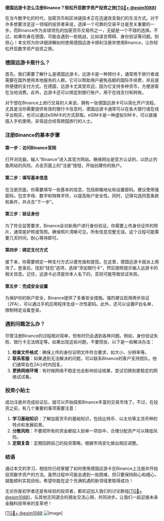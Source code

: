 **德国远游卡怎么注册Binance？轻松开启数字资产投资之旅[[TG💪+ @esim1088](https://t.me/s/esim1088)]**

在当今数字化的时代，加密货币和区块链技术正在迅速改变我们的生活方式。对于许多想要涉足这一领域的投资者来说，选择一个可靠的交易平台是至关重要的一步。而Binance作为全球领先的加密货币交易所之一，无疑是一个不错的选择。不过，如果你身在德国，可能会遇到一些挑战，比如语言障碍、身份验证等问题。别担心！本文将为你详细讲解如何使用德国远游卡顺利注册并使用Binance，让你轻松开启数字资产投资之旅。

### 德国远游卡是什么？

首先，我们需要了解什么是德国远游卡。远游卡是一种预付卡，通常用于旅行者或需要在国外使用本地服务的人群。它可以帮助用户避免高额的国际手续费，并且提供便捷的支付方式。在德国，远游卡尤其受欢迎，因为它支持多种货币，方便游客在当地消费。此外，远游卡还可以绑定到银行账户，用于在线支付和转账。

对于想在Binance上进行交易的人来说，拥有一张德国远游卡可以简化开户流程，尤其是当你需要提供有效的银行卡信息时。德国远游卡通常可以在各大银行或在线平台购买，也可以通过eSIM卡的方式获取。eSIM卡是一种虚拟SIM卡，可以直接插入手机使用，非常适合经常跨国旅行的人士。

### 注册Binance的基本步骤

#### 第一步：访问Binance官网

打开浏览器，输入“Binance”进入其官方网站。确保网址是官方认证的，以防止钓鱼网站的风险。点击页面上的“注册”按钮，开始创建你的账户。

#### 第二步：填写基本信息

在注册页面，你需要填写一些基本的信息，包括邮箱地址和设置密码。建议使用强密码，包含字母、数字和特殊字符，以提高账户安全性。同时，记得勾选同意条款和条件，并点击“下一步”。

#### 第三步：验证身份

为了符合监管要求，Binance会对新用户进行身份验证。你需要上传身份证件的照片，通常是护照或驾照。确保照片清晰可见，所有信息完整无误。这个过程可能需要几天时间，耐心等待即可。

#### 第四步：绑定支付方式

接下来，你需要绑定一种支付方式以便充值和提现。在这里，德国远游卡就派上用场了。登录后，找到“钱包”选项，选择“添加银行卡”，然后按照提示输入远游卡的相关信息。记住，远游卡必须是你本人名下的，否则可能导致验证失败。

#### 第五步：完成安全设置

为保护你的账户安全，Binance提供了多重安全措施。强烈建议启用两步验证（2FA），可以通过手机应用程序生成一次性密码。此外，还可以设置IP白名单，限制特定设备登录。

### 遇到问题怎么办？

尽管注册Binance的过程相对简单，但有时仍会遇到各种问题。例如，身份验证失败、银行卡无法绑定等。如果出现这些问题，不要慌张，以下是一些解决办法：

1. **检查文件格式**：确保上传的身份证明文件符合要求，如大小、分辨率等。
2. **联系客服**：如果遇到无法解决的问题，可以联系Binance的客户支持团队。他们通常会在24小时内回复。
3. **更换网络环境**：有时候网络不稳定也会影响验证结果，尝试切换到更稳定的网络试试看。

### 投资小贴士

成功注册并完成验证后，就可以开始探索Binance丰富的交易市场了。不过，在投资之前，有几个重要的事项需要注意：

1. **学习基础知识**：了解加密货币的基础知识，包括比特币、以太坊等主流币种的特点和发展前景。
2. **分散风险**：不要把所有的资金都投入到单一项目中，合理分配资产可以降低风险。
3. **定期复盘**：定期回顾自己的投资策略，根据市场变化做出相应调整。

### 结语

通过本文的学习，相信你已经掌握了如何使用德国远游卡在Binance上注册并开始投资数字资产的方法。虽然过程中可能会遇到一些困难，但只要保持耐心和细心，就能顺利实现目标。希望你能在这个充满机遇的新领域里取得成功！

无论你是初学者还是有经验的投资者，都欢迎加入我们的讨论群组[[TG💪+ @esim1088](https://t.me/s/esim1088)]，与其他志同道合的朋友交流心得，共同进步。让我们一起迎接未来金融科技带来的变革吧！

[[TG💪+ @esim1088](https://t.me/s/esim1088) ![Image](https://i.postimg.cc/4NQfJmqS/Snipaste-2025-05-13-00-14-12.png)]